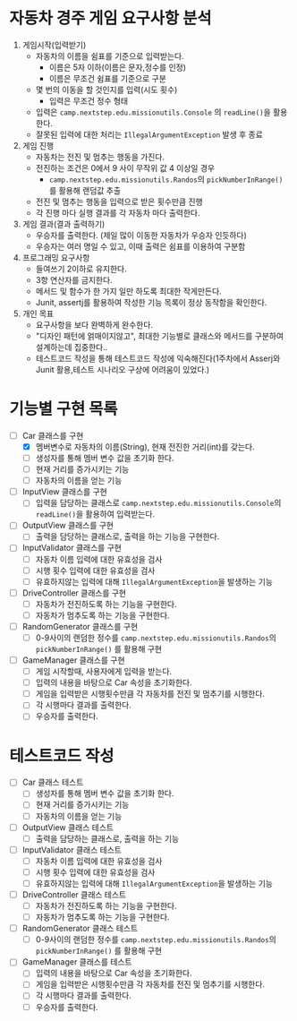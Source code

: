 # 자동차 경주 게임 요구사항 분석

1. 게임시작(입력받기)
    + 자동차의 이름을 쉼표를 기준으로 입력받는다.
        + 이름은 5자 이하(이름은 문자,정수를 인정)
        + 이름은 무조건 쉼표를 기준으로 구분
    + 몇 번의 이동을 할 것인지를 입력(시도 횟수) 
        + 입력은 무조건 정수 형태
    + 입력은 ```camp.nextstep.edu.missionutils.Console``` 의 ```readLine()```을 활용한다.
    + 잘못된 입력에 대한 처리는  ```IllegalArgumentException``` 발생 후 종료
2. 게임 진행
    + 자동차는 전진 및 멈추는 행동을 가진다.
    + 전진하는 조건은 0에서 9 사이 무작위 값 4 이상일 경우
        + ```camp.nextstep.edu.missionutils.Randos```의 ```pickNumberInRange()``` 를 활용해 랜덤값 추출
    + 전진 및 멈추는 행동을 입력으로 받은 횟수만큼 진행
    + 각 진행 마다 실행 결과를 각 자동차 마다 출력한다.
3. 게임 결과(결과 출력하기)
    + 우승자를 출력한다. (제일 많이 이동한 자동차가 우승자 인듯하다)
    + 우승자는 여러 명일 수 있고, 이때 출력은 쉼표를 이용하여 구분함
4. 프로그래밍 요구사항
    + 들여쓰기 2이하로 유지한다.
    + 3항 연산자를 금지한다.
    + 메서드 및 함수가 한 가지 일만 하도록 최대한 작게만든다.
    + Junit, assertj를 활용하여 작성한 기능 목록이 정상 동작함을 확인한다.
5. 개인 목표
    + 요구사항을 보다 완벽하게 완수한다.
    + "디자인 패턴에 얽매이지않고", 최대한 기능별로 클래스와 메서드를 구분하여 설계하는데 집중한다..
    + 테스트코드 작성을 통해 테스트코드 작성에 익숙해진다(1주차에서 Asserj와 Junit 활용,테스트 시나리오 구상에 어려움이 있었다.)

# 기능별 구현 목록

+ [ ] Car 클래스를 구현
    + [x] 멤버변수로 자동차의 이름(String), 현재 전진한 거리(int)를 갖는다.
    + [ ] 생성자를 통해 멤버 변수 값을 초기화 한다.
    + [ ] 현재 거리를 증가시키는 기능 
    + [ ] 자동차의 이름을 얻는 기능
+ [ ] InputView 클래스를 구현
    + [ ] 입력을 담당하는 클래스로 ```camp.nextstep.edu.missionutils.Console```의 ```readLine()```을 활용하여 입력받는다.
+ [ ] OutputView 클래스를 구현
    + [ ] 출력을 담당하는 클래스로, 출력을 하는 기능을 구현한다.
+ [ ] InputValidator 클래스를 구현
    + [ ] 자동차 이름 입력에 대한 유효성을 검사
    + [ ] 시행 횟수 입력에 대한 유효성을 검사
    + [ ] 유효하지않는 입력에 대해 ```IllegalArgumentException```을 발생하는 기능
+ [ ] DriveController 클래스를 구현
    + [ ] 자동차가 전진하도록 하는 기능을 구현한다.
    + [ ] 자동차가 멈추도록 하는 기능을 구현한다.
+ [ ] RandomGenerator 클래스를 구현
    + [ ] 0-9사이의 랜덤한 정수를 ```camp.nextstep.edu.missionutils.Randos```의 ```pickNumberInRange()``` 를 활용해 구현
+ [ ] GameManager 클래스를 구현
    + [ ] 게임 시작할때, 사용자에게 입력을 받는다.
    + [ ] 입력의 내용을 바탕으로 Car 속성을 초기화한다.
    + [ ] 게임을 입력받은 시행횟수만큼 각 자동차를 전진 및 멈추기를 시행한다.
    + [ ] 각 시행마다 결과를 출력한다.
    + [ ] 우승자를 출력한다.

# 테스트코드 작성
+ [ ] Car 클래스 테스트
    + [ ] 생성자를 통해 멤버 변수 값을 초기화 한다.
    + [ ] 현재 거리를 증가시키는 기능
    + [ ] 자동차의 이름을 얻는 기능
+ [ ] OutputView 클래스 테스트
    + [ ] 출력을 담당하는 클래스로, 출력을 하는 기능
+ [ ] InputValidator 클래스 테스트
    + [ ] 자동차 이름 입력에 대한 유효성을 검사
    + [ ] 시행 횟수 입력에 대한 유효성을 검사
    + [ ] 유효하지않는 입력에 대해 ```IllegalArgumentException```을 발생하는 기능
+ [ ] DriveController 클래스 테스트
    + [ ] 자동차가 전진하도록 하는 기능을 구현한다.
    + [ ] 자동차가 멈추도록 하는 기능을 구현한다.
+ [ ] RandomGenerator 클래스 테스트
    + [ ] 0-9사이의 랜덤한 정수를 ```camp.nextstep.edu.missionutils.Randos```의 ```pickNumberInRange()``` 를 활용해 구현
+ [ ] GameManager 클래스를 테스트
    + [ ] 입력의 내용을 바탕으로 Car 속성을 초기화한다.
    + [ ] 게임을 입력받은 시행횟수만큼 각 자동차를 전진 및 멈추기를 시행한다.
    + [ ] 각 시행마다 결과를 출력한다.
    + [ ] 우승자를 출력한다.